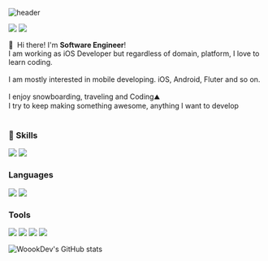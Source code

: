 ![header](https://capsule-render.vercel.app/api?type=waving&color=gradient&height=300&section=header&text=WoookDev&fontSize=90&animation=twinkling)

<!--
**woookDev/woookDev** is a ✨ _special_ ✨ repository because its `README.md` (this file) appears on your GitHub profile.

Here are some ideas to get you started:

- 🔭 I’m currently working on ...
- 🌱 I’m currently learning ...
- 👯 I’m looking to collaborate on ...
- 🤔 I’m looking for help with ...
- 💬 Ask me about ...
- 📫 How to reach me: ...
- 😄 Pronouns: ...
- ⚡ Fun fact: ...
-->

<p>
  <a href="http://https://woookdev.github.io/" target="_blank"><img src="https://img.shields.io/badge/Blog-DD0B78?style=flat-square&logo=GitHub%20Sponsors&logoColor=white"/></a>
  <a href="mailto:codism365@gmail.com" target="_blank"><img src="https://img.shields.io/badge/codism365@gmail.com-EA4335?style=flat-square&logo=Gmail&logoColor=white"/></a>
</p>

<p>
  👋&nbsp; Hi there! I'm <b>Software Engineer</b>!<br/>
  I am working as iOS Developer but regardless of domain, platform, I love to learn coding.<br/><br/>
  I am mostly interested in mobile developing. iOS, Android, Fluter and so on.<br/><br/>
  I enjoy snowboarding, traveling and Coding⛰<br/>
  I try to keep making something awesome, anything I want to develop <br/><br/>
</p>

### 💪 Skills

<p>
  <img src="https://img.shields.io/badge/iOS-000000?style=flat-square&logo=iOS&logoColor=white"/>
  <img src="https://img.shields.io/badge/Flutter-02569B?style=flat-square&logo=Flutter&logoColor=white"/>
</p>

### Languages

<p>
  <img src="https://img.shields.io/badge/Swift-FA7343?style=flat-square&logo=Swift&logoColor=white"/>
  <img src="https://img.shields.io/badge/Python-3776AB?style=flat-square&logo=Python&logoColor=white"/>
</p>

### Tools

<p>
  <img src="https://img.shields.io/badge/ReactiveX-B7178C?style=flat-square&logo=ReactiveX&logoColor=white"/>
  <img src="https://img.shields.io/badge/Firebase-FFCA28?style=flat-square&logo=Firebase&logoColor=black"/>
  <img src="https://img.shields.io/badge/Realm-39477F?style=flat-square&logo=Realm&logoColor=white"/>
  <img src="https://img.shields.io/badge/Git-F05032?style=flat-square&logo=Git&logoColor=white"/>
</p>

![WoookDev's GitHub stats](https://github-readme-stats.vercel.app/api?username=woookDev&show_icons=true&theme=radical)
